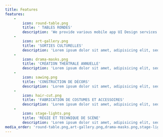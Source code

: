 ```yaml
---
title: Features
features:
    -
        icon: round-table.png
        title: ' TABLES RONDES'
        description: 'We provide various mobile app UI Design services Android, ios,windows phone. As well as we follow latest trend in our molestie consequat.'
    -
        icon: art-gallery.png
        title: 'SORTIES CULTURELLES'
        description: 'Lorem ipsum dolor sit amet, adipisicing elit, sed do eiusmod tempor incididunt ut labore et dolore magna aliqua.'
    -
        icon: drama-masks.png
        title: 'CRÉATION THÉÂTRALE ANNUELLE'
        description: 'Lorem ipsum dolor sit amet, adipisicing elit, sed do eiusmod tempor incididunt ut labore et dolore magna aliqua.'
    -
        icon: sawing.png
        title: 'CONSTRUCTION DE DÉCORS'
        description: 'Lorem ipsum dolor sit amet, adipisicing elit, sed do eiusmod tempor incididunt ut labore et dolore magna aliqua.'
    -
        icon: hair-cut.png
        title: 'FABRICATION DE COSTUMES ET ACCESSOIRES'
        description: 'Lorem ipsum dolor sit amet, adipisicing elit, sed do eiusmod tempor incididunt ut labore et dolore magna aliqua.'
    -
        icon: stage-lights.png
        title: 'RÉGIE ET TECHNIQUE DE SCÈNE'
        description: 'Lorem ipsum dolor sit amet, adipisicing elit, sed do eiusmod tempor incididunt ut labore et dolore magna aliqua.'
media_order: 'round-table.png,art-gallery.png,drama-masks.png,stage-lights.png,hair-cut.png'
---
```


